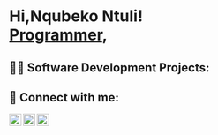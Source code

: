 <h1>Hi,Nqubeko Ntuli! <br/><a href="https://github.com/Nqubeko08">Programmer</a>,
<h2>👨‍💻 Software Development Projects:</h2>




<h2> 🤳 Connect with me:</h2>

[<img align="left" alt="Nqubeko | Twitter" width="22px" src="https://cdn.jsdelivr.net/npm/simple-icons@v3/icons/twitter.svg" />][twitter]
[<img align="left" alt="Nqubeko | LinkedIn" width="22px" src="https://cdn.jsdelivr.net/npm/simple-icons@v3/icons/linkedin.svg" />][linkedin]
[<img align="left" alt="Nqubeko | Instagram" width="22px" src="https://cdn.jsdelivr.net/npm/simple-icons@v3/icons/instagram.svg" />][instagram]

[twitter]: https://twitter.com/nqubeko
[instagram]: https://www.instagram.com/Nqubeko06/
[linkedin]: https://linkedin.com/in/Nqubeko

<!--
**Nqubeko08** is a ✨ _special_ ✨ repository because its `README.md` (this file) appears on your GitHub profile.

Here are some ideas to get you started:

- 🔭 I’m currently working on ...
- 🌱 I’m currently learning ...
- 👯 I’m looking to collaborate on ...
- 🤔 I’m looking for help with ...
- 💬 Ask me about ...
- 📫 How to reach me: ...
- 😄 Pronouns: ...
- ⚡ Fun fact: ...
-->

